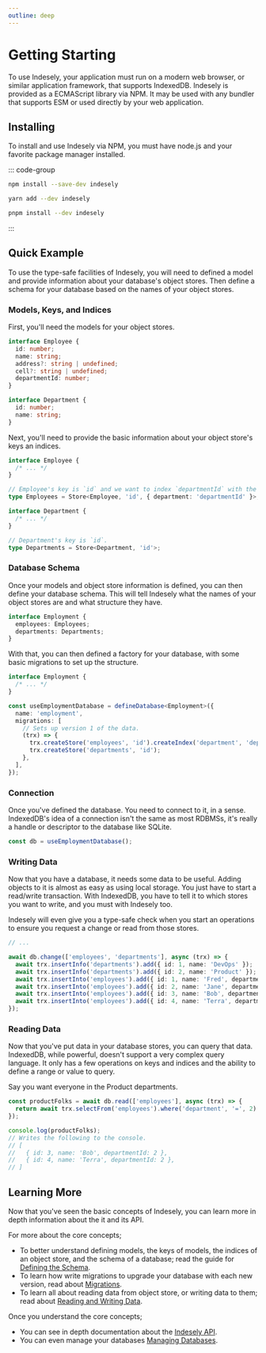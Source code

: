```yaml
---
outline: deep
---
```


# Getting Starting

To use Indesely, your application must run on a modern web browser, or similar
application framework, that supports IndexedDB. Indesely is provided as a
ECMAScript library via NPM. It may be used with any bundler that
supports ESM or used directly by your web application.

## Installing

To install and use Indesely via NPM, you must have node.js and your favorite
package manager installed.

::: code-group

```sh [npm]
npm install --save-dev indesely
```

```sh [yarn]
yarn add --dev indesely
```

```sh [pnpm]
pnpm install --dev indesely
```

:::

## Quick Example

To use the type-safe facilities of Indesely, you will need to defined a model
and provide information about your database's object stores. Then define
a schema for your database based on the names of your object stores.

### Models, Keys, and Indices

First, you'll need the models for your object stores.

```ts [models.ts]
interface Employee {
  id: number;
  name: string;
  address?: string | undefined;
  cell?: string | undefined;
  departmentId: number;
}

interface Department {
  id: number;
  name: string;
}
```

Next, you'll need to provide the basic information about your object store's
keys an indices.

```ts [models.ts]
interface Employee {
  /* ... */
}

// Employee's key is `id` and we want to index `departmentId` with the `department` index.
type Employees = Store<Employee, 'id', { department: 'departmentId' }>;

interface Department {
  /* ... */
}

// Department's key is `id`.
type Departments = Store<Department, 'id'>;
```

### Database Schema

Once your models and object store information is defined, you can then define
your database schema. This will tell Indesely what the names of your object
stores are and what structure they have.

```ts [employment.ts]
interface Employment {
  employees: Employees;
  departments: Departments;
}
```

With that, you can then defined a factory for your database, with some basic
migrations to set up the structure.

```ts [employment.ts]
interface Employment {
  /* ... */
}

const useEmploymentDatabase = defineDatabase<Employment>({
  name: 'employment',
  migrations: [
    // Sets up version 1 of the data.
    (trx) => {
      trx.createStore('employees', 'id').createIndex('department', 'departmentId');
      trx.createStore('departments', 'id');
    },
  ],
});
```

### Connection

Once you've defined the database. You need to connect to it, in a sense.
IndexedDB's idea of a connection isn't the same as most RDBMSs, it's
really a handle or descriptor to the database like SQLite.

```ts [seed.ts]
const db = useEmploymentDatabase();
```

### Writing Data

Now that you have a database, it needs some data to be useful. Adding objects
to it is almost as easy as using local storage. You just have to start a
read/write transaction. With IndexedDB, you have to tell it to which
stores you want to write, and you must with Indesely too.

Indesely will even give you a type-safe check when you start an operations
to ensure you request a change or read from those stores.

```ts [seed.ts]
// ...

await db.change(['employees', 'departments'], async (trx) => {
  await trx.insertInfo('departments').add({ id: 1, name: 'DevOps' });
  await trx.insertInfo('departments').add({ id: 2, name: 'Product' });
  await trx.insertInto('employees').add({ id: 1, name: 'Fred', departmentId: 1 });
  await trx.insertInto('employees').add({ id: 2, name: 'Jane', departmentId: 1 });
  await trx.insertInto('employees').add({ id: 3, name: 'Bob', departmentId: 2 });
  await trx.insertInto('employees').add({ id: 4, name: 'Terra', departmentId: 2 });
});
```

### Reading Data

Now that you've put data in your database stores, you can query that data.
IndexedDB, while powerful, doesn't support a very complex query
language. It only has a few operations on keys and indices
and the ability to define a range or value to query.

Say you want everyone in the Product departments.

```ts [read.ts]
const productFolks = await db.read(['employees'], async (trx) => {
  return await trx.selectFrom('employees').where('department', '=', 2).getAll();
});

console.log(productFolks);
// Writes the following to the console.
// [
//   { id: 3, name: 'Bob', departmentId: 2 },
//   { id: 4, name: 'Terra', departmentId: 2 },
// ]
```

## Learning More

Now that you've seen the basic concepts of Indesely, you can learn more in depth
information about the it and its API.

For more about the core concepts;

- To better understand defining models, the keys of models, the indices of
  an object store, and the schema of a database; read the guide for
  [Defining the Schema](defining-the-schema).
- To learn how write migrations to upgrade your database with each new version,
  read about [Migrations](migrations).
- To learn all about reading data from object store, or writing data to them;
  read about [Reading and Writing Data](reading-and-writing-data).

Once you understand the core concepts;

- You can see in depth documentation about the [Indesely API](/reference/databases).
- You can even manage your databases [Managing Databases](managing-databases).
